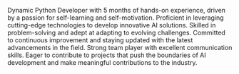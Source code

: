 Dynamic Python Developer with 5 months of
hands-on experience, driven by a passion for
self-learning and self-motivation. Proficient in
leveraging cutting-edge technologies to
develop innovative AI solutions. Skilled in
problem-solving and adept at adapting to
evolving challenges. Committed to continuous
improvement and staying updated with the
latest advancements in the field. Strong team
player with excellent communication skills.
Eager to contribute to projects that push the
boundaries of AI development and make
meaningful contributions to the industry.



<!--
**Visushanmugam/Visushanmugam** is a ✨ _special_ ✨ repository because its `README.md` (this file) appears on your GitHub profile.

Here are some ideas to get you started:

- 🔭 I’m currently working on ...
- 🌱 I’m currently learning ...
- 👯 I’m looking to collaborate on ...
- 🤔 I’m looking for help with ...
- 💬 Ask me about ...
- 📫 How to reach me: ...
- 😄 Pronouns: ...
- ⚡ Fun fact: ...
-->
